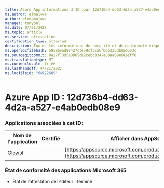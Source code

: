 ```yaml
---
title: Azure App informations d’ID pour 12d736b4-dd63-4d2a-a527-e4ab0edb08e9
ms.author: elmalova
author: elenamalova
manager: tonybal
ms.date: 07/21/2022
ms.topic: article
ms.service: attestation
certification_type: attested
description: Toutes les informations de sécurité et de conformité disponibles pour 12d736b4-dd63-4d2a-a527-e4ab0edb08e9.
ms.openlocfilehash: 5959bdad80427db259cf5ca6fb65335db0ac603c
ms.sourcegitcommit: 0a27f7395a0969da2cebc8345a88aa69e841eff6
ms.translationtype: MT
ms.contentlocale: fr-FR
ms.lasthandoff: 07/21/2022
ms.locfileid: "66922689"
---
```

# <a name="azure-app-id-12d736b4-dd63-4d2a-a527-e4ab0edb08e9"></a>Azure App ID : 12d736b4-dd63-4d2a-a527-e4ab0edb08e9


### <a name="apps-associated-with-this-id"></a>Applications associées à cet ID :
| **Nom de l'application** | **Certifié** | **Afficher dans AppSource** |
|--------------|---------------|-----------------------|
| [Glowbl](../forward/WA200004368.md) |  | [https://appsource.microsoft.com/product/office/WA200004368](https://appsource.microsoft.com/product/office/WA200004368) |

### <a name="microsoft-365-app-compliance-status"></a>État de conformité des applications Microsoft 365
- État de l’attestaton de l’éditeur : terminé
